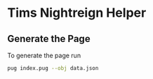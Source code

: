 # Tims Nightreign Helper
## Generate the Page
To generate the page run
``` bash
pug index.pug --obj data.json
```
